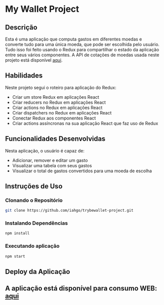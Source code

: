 # My Wallet Project

## Descrição

Esta é uma aplicação que computa gastos em diferentes moedas e converte tudo para uma única moeda, que pode ser escolhida pelo usuário. Tudo isso foi feito usando o Redux para compartilhar o estado da aplicação entre seus vários componentes. A API de cotações de moedas usada neste projeto está disponível [aqui](https://economia.awesomeapi.com.br/).

## Habilidades

Neste projeto segui o roteiro para aplicação do Redux:

- Criar um store Redux em aplicações React
- Criar reducers no Redux em aplicações React
- Criar actions no Redux em aplicações React
- Criar dispatchers no Redux em aplicações React
- Conectar Redux aos componentes React
- Criar actions assíncronas na sua aplicação React que faz uso de Redux

## Funcionalidades Desenvolvidas

Nesta aplicação, o usuário é capaz de:

- Adicionar, remover e editar um gasto
- Visualizar uma tabela com seus gastos
- Visualizar o total de gastos convertidos para uma moeda de escolha

## Instruções de Uso

### Clonando o Repositório

```bash
git clone https://github.com/iahgo/trybewallet-project.git
```

### Instalando Dependências

``` bash
npm install
``` 
### Executando aplicação

  ``` bash
  npm start
  ```

## Deploy da Aplicação

## A aplicação está disponível para consumo WEB: [aqui](https://economia.awesomeapi.com.br/)

